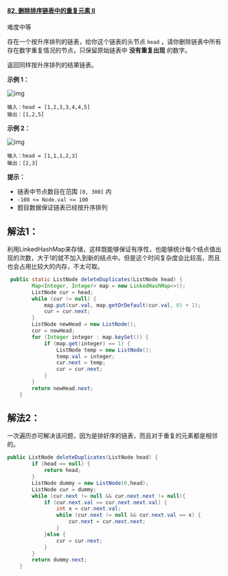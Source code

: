 #### [82. 删除排序链表中的重复元素 II](https://leetcode-cn.com/problems/remove-duplicates-from-sorted-list-ii/)

难度中等

存在一个按升序排列的链表，给你这个链表的头节点 `head` ，请你删除链表中所有存在数字重复情况的节点，只保留原始链表中 **没有重复出现** 的数字。

返回同样按升序排列的结果链表。

 

**示例 1：**

![img](https://assets.leetcode.com/uploads/2021/01/04/linkedlist1.jpg)

```
输入：head = [1,2,3,3,4,4,5]
输出：[1,2,5]
```

**示例 2：**

![img](https://assets.leetcode.com/uploads/2021/01/04/linkedlist2.jpg)

```
输入：head = [1,1,1,2,3]
输出：[2,3]
```

 

**提示：**

- 链表中节点数目在范围 `[0, 300]` 内
- `-100 <= Node.val <= 100`
- 题目数据保证链表已经按升序排列



## 解法1：

利用LinkedHashMap来存储，这样既能够保证有序性，也能够统计每个结点值出现的次数，大于1的就不加入到新的结点中。但是这个时间复杂度会比较高，而且也会占用比较大的内存，不太可取。

```java
 public static ListNode deleteDuplicates(ListNode head) {
        Map<Integer, Integer> map = new LinkedHashMap<>();
        ListNode cur = head;
        while (cur != null) {
            map.put(cur.val, map.getOrDefault(cur.val, 0) + 1);
            cur = cur.next;
        }
        ListNode newHead = new ListNode();
        cur = newHead;
        for (Integer integer : map.keySet()) {
            if (map.get(integer) == 1) {
                ListNode temp = new ListNode();
                temp.val = integer;
                cur.next = temp;
                cur = cur.next;
            }
        }
        return newHead.next;
    }

```

## 解法2：

一次遍历亦可解决该问题，因为是排好序的链表，而且对于重复的元素都是相邻的。

```java
public ListNode deleteDuplicates(ListNode head) {
        if (head == null) {
            return head;
        }
        ListNode dummy = new ListNode(0,head);
        ListNode cur = dummy;
        while (cur.next != null && cur.next.next != null){
            if (cur.next.val == cur.next.next.val) {
                int x = cur.next.val;
                while (cur.next != null && cur.next.val == x) {
                    cur.next = cur.next.next;
                }
            }else {
                cur = cur.next;
            }
        }
        return dummy.next;
    }
```

